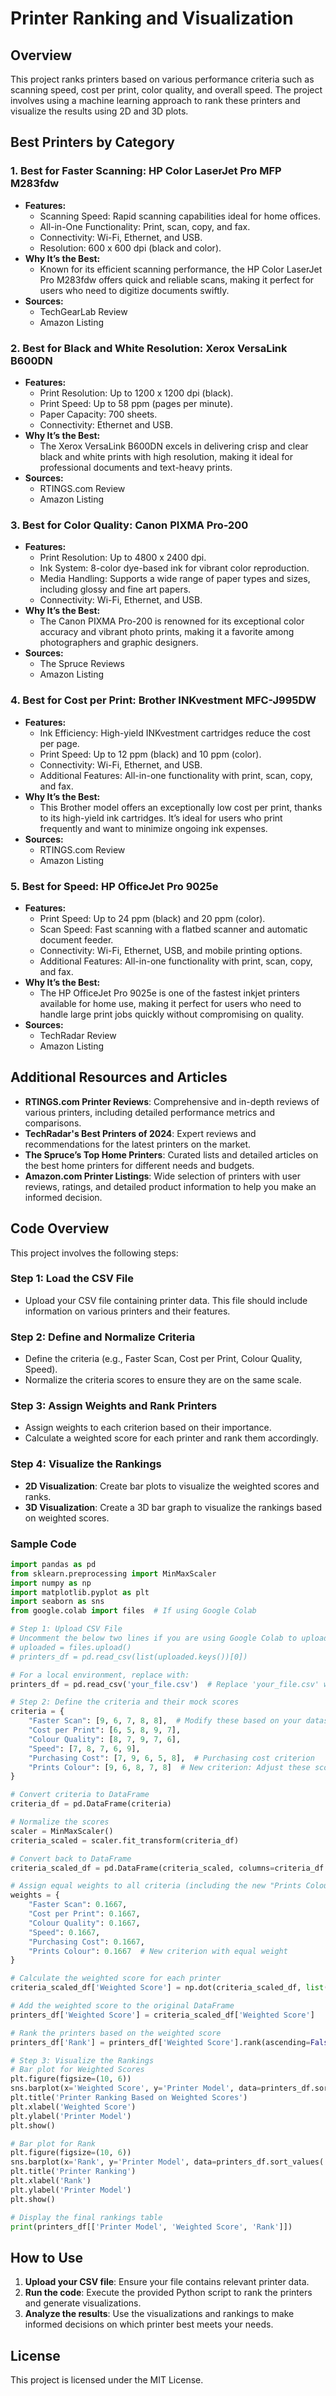
# Printer Ranking and Visualization

## Overview

This project ranks printers based on various performance criteria such as scanning speed, cost per print, color quality, and overall speed. The project involves using a machine learning approach to rank these printers and visualize the results using 2D and 3D plots.

## Best Printers by Category

### 1. Best for Faster Scanning: HP Color LaserJet Pro MFP M283fdw
- **Features:**
  - Scanning Speed: Rapid scanning capabilities ideal for home offices.
  - All-in-One Functionality: Print, scan, copy, and fax.
  - Connectivity: Wi-Fi, Ethernet, and USB.
  - Resolution: 600 x 600 dpi (black and color).
- **Why It’s the Best:**
  - Known for its efficient scanning performance, the HP Color LaserJet Pro M283fdw offers quick and reliable scans, making it perfect for users who need to digitize documents swiftly.
- **Sources:**
  - TechGearLab Review
  - Amazon Listing

### 2. Best for Black and White Resolution: Xerox VersaLink B600DN
- **Features:**
  - Print Resolution: Up to 1200 x 1200 dpi (black).
  - Print Speed: Up to 58 ppm (pages per minute).
  - Paper Capacity: 700 sheets.
  - Connectivity: Ethernet and USB.
- **Why It’s the Best:**
  - The Xerox VersaLink B600DN excels in delivering crisp and clear black and white prints with high resolution, making it ideal for professional documents and text-heavy prints.
- **Sources:**
  - RTINGS.com Review
  - Amazon Listing

### 3. Best for Color Quality: Canon PIXMA Pro-200
- **Features:**
  - Print Resolution: Up to 4800 x 2400 dpi.
  - Ink System: 8-color dye-based ink for vibrant color reproduction.
  - Media Handling: Supports a wide range of paper types and sizes, including glossy and fine art papers.
  - Connectivity: Wi-Fi, Ethernet, and USB.
- **Why It’s the Best:**
  - The Canon PIXMA Pro-200 is renowned for its exceptional color accuracy and vibrant photo prints, making it a favorite among photographers and graphic designers.
- **Sources:**
  - The Spruce Reviews
  - Amazon Listing

### 4. Best for Cost per Print: Brother INKvestment MFC-J995DW
- **Features:**
  - Ink Efficiency: High-yield INKvestment cartridges reduce the cost per page.
  - Print Speed: Up to 12 ppm (black) and 10 ppm (color).
  - Connectivity: Wi-Fi, Ethernet, and USB.
  - Additional Features: All-in-one functionality with print, scan, copy, and fax.
- **Why It’s the Best:**
  - This Brother model offers an exceptionally low cost per print, thanks to its high-yield ink cartridges. It’s ideal for users who print frequently and want to minimize ongoing ink expenses.
- **Sources:**
  - RTINGS.com Review
  - Amazon Listing

### 5. Best for Speed: HP OfficeJet Pro 9025e
- **Features:**
  - Print Speed: Up to 24 ppm (black) and 20 ppm (color).
  - Scan Speed: Fast scanning with a flatbed scanner and automatic document feeder.
  - Connectivity: Wi-Fi, Ethernet, USB, and mobile printing options.
  - Additional Features: All-in-one functionality with print, scan, copy, and fax.
- **Why It’s the Best:**
  - The HP OfficeJet Pro 9025e is one of the fastest inkjet printers available for home use, making it perfect for users who need to handle large print jobs quickly without compromising on quality.
- **Sources:**
  - TechRadar Review
  - Amazon Listing

## Additional Resources and Articles
- **RTINGS.com Printer Reviews**: Comprehensive and in-depth reviews of various printers, including detailed performance metrics and comparisons.
- **TechRadar's Best Printers of 2024**: Expert reviews and recommendations for the latest printers on the market.
- **The Spruce’s Top Home Printers**: Curated lists and detailed articles on the best home printers for different needs and budgets.
- **Amazon.com Printer Listings**: Wide selection of printers with user reviews, ratings, and detailed product information to help you make an informed decision.

## Code Overview

This project involves the following steps:

### Step 1: Load the CSV File
- Upload your CSV file containing printer data. This file should include information on various printers and their features.

### Step 2: Define and Normalize Criteria
- Define the criteria (e.g., Faster Scan, Cost per Print, Colour Quality, Speed).
- Normalize the criteria scores to ensure they are on the same scale.

### Step 3: Assign Weights and Rank Printers
- Assign weights to each criterion based on their importance.
- Calculate a weighted score for each printer and rank them accordingly.

### Step 4: Visualize the Rankings
- **2D Visualization**: Create bar plots to visualize the weighted scores and ranks.
- **3D Visualization**: Create a 3D bar graph to visualize the rankings based on weighted scores.

### Sample Code

```python
import pandas as pd
from sklearn.preprocessing import MinMaxScaler
import numpy as np
import matplotlib.pyplot as plt
import seaborn as sns
from google.colab import files  # If using Google Colab

# Step 1: Upload CSV File
# Uncomment the below two lines if you are using Google Colab to upload the file
# uploaded = files.upload() 
# printers_df = pd.read_csv(list(uploaded.keys())[0])

# For a local environment, replace with:
printers_df = pd.read_csv('your_file.csv')  # Replace 'your_file.csv' with your actual file path

# Step 2: Define the criteria and their mock scores
criteria = {
    "Faster Scan": [9, 6, 7, 8, 8],  # Modify these based on your dataset
    "Cost per Print": [6, 5, 8, 9, 7],
    "Colour Quality": [8, 7, 9, 7, 6],
    "Speed": [7, 8, 7, 6, 9],
    "Purchasing Cost": [7, 9, 6, 5, 8],  # Purchasing cost criterion
    "Prints Colour": [9, 6, 8, 7, 8]  # New criterion: Adjust these scores as needed
}

# Convert criteria to DataFrame
criteria_df = pd.DataFrame(criteria)

# Normalize the scores
scaler = MinMaxScaler()
criteria_scaled = scaler.fit_transform(criteria_df)

# Convert back to DataFrame
criteria_scaled_df = pd.DataFrame(criteria_scaled, columns=criteria_df.columns)

# Assign equal weights to all criteria (including the new "Prints Colour")
weights = {
    "Faster Scan": 0.1667,
    "Cost per Print": 0.1667,
    "Colour Quality": 0.1667,
    "Speed": 0.1667,
    "Purchasing Cost": 0.1667,
    "Prints Colour": 0.1667  # New criterion with equal weight
}

# Calculate the weighted score for each printer
criteria_scaled_df['Weighted Score'] = np.dot(criteria_scaled_df, list(weights.values()))

# Add the weighted score to the original DataFrame
printers_df['Weighted Score'] = criteria_scaled_df['Weighted Score']

# Rank the printers based on the weighted score
printers_df['Rank'] = printers_df['Weighted Score'].rank(ascending=False)

# Step 3: Visualize the Rankings
# Bar plot for Weighted Scores
plt.figure(figsize=(10, 6))
sns.barplot(x='Weighted Score', y='Printer Model', data=printers_df.sort_values('Rank', ascending=True), palette='viridis')
plt.title('Printer Ranking Based on Weighted Scores')
plt.xlabel('Weighted Score')
plt.ylabel('Printer Model')
plt.show()

# Bar plot for Rank
plt.figure(figsize=(10, 6))
sns.barplot(x='Rank', y='Printer Model', data=printers_df.sort_values('Rank', ascending=True), palette='viridis')
plt.title('Printer Ranking')
plt.xlabel('Rank')
plt.ylabel('Printer Model')
plt.show()

# Display the final rankings table
print(printers_df[['Printer Model', 'Weighted Score', 'Rank']])
```

## How to Use
1. **Upload your CSV file**: Ensure your file contains relevant printer data.
2. **Run the code**: Execute the provided Python script to rank the printers and generate visualizations.
3. **Analyze the results**: Use the visualizations and rankings to make informed decisions on which printer best meets your needs.

## License
This project is licensed under the MIT License.


